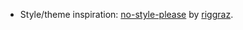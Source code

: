 - Style/theme inspiration: [no-style-please](https://github.com/riggraz/no-style-please) by [riggraz](https://github.com/riggraz).